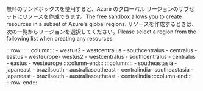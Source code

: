 <span data-ttu-id="fc83b-101">無料のサンドボックスを使用すると、Azure のグローバル リージョンのサブセットにリソースを作成できます。</span><span class="sxs-lookup"><span data-stu-id="fc83b-101">The free sandbox allows you to create resources in a subset of Azure's global regions.</span></span> <span data-ttu-id="fc83b-102">リソースを作成するときは、次の一覧からリージョンを選択してください。</span><span class="sxs-lookup"><span data-stu-id="fc83b-102">Please select a region from the following list when creating any resources:</span></span>

:::row:::
    :::column:::
        <span data-ttu-id="fc83b-103">- westus2 - westcentralus - southcentralus - centralus - eastus - westeurope</span><span class="sxs-lookup"><span data-stu-id="fc83b-103">- westus2 - westcentralus - southcentralus - centralus - eastus - westeurope</span></span> :::column-end:::
    :::column:::
        <span data-ttu-id="fc83b-104">- southeastasia - japaneast - brazilsouth - australiasoutheast - centralindia</span><span class="sxs-lookup"><span data-stu-id="fc83b-104">- southeastasia - japaneast - brazilsouth - australiasoutheast - centralindia</span></span> :::column-end:::
:::row-end:::